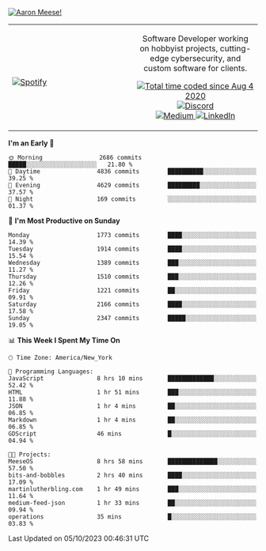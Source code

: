[![Aaron Meese!](https://user-images.githubusercontent.com/17814535/88975338-a2aabf00-d27f-11ea-963f-8a19608716b4.png)](https://github.com/ajmeese7/readme-ascii "README ASCII")

<!-- Modified from project here: https://github.com/novatorem/novatorem -->
<table width="100%">
  <tr>
  <td width="50%">

&nbsp; <br> [![Spotify](https://ajmeese7.vercel.app/api/spotify)](https://open.spotify.com/user/ajmeese)

  </td>
  <td width="50%">
    <p align="center">
    Software Developer working on hobbyist projects, cutting-edge cybersecurity, and custom software for clients.
    </p>
    <p align="center">
      <a href="https://wakatime.com/@f726891d-3b02-46cd-9b60-e8c59f9e2b14">
        <img src="https://wakatime.com/badge/user/f726891d-3b02-46cd-9b60-e8c59f9e2b14.svg" alt="Total time coded since Aug 4 2020" title="WakaTime" />
      </a>
      <a href="http://link.aaronmeese.com/discord">
        <img src="https://img.shields.io/badge/discord-ajmeese7%234835-369?style=flat-square&logo=discord&logoColor=white&color=purple" alt="Discord" title="Discord">
      </a>
      <br />
      <a href="https://link.aaronmeese.com/medium">
        <img src="https://img.shields.io/badge/medium-ajmeese7-1DB954?style=flat-square&logo=medium&logoColor=white" alt="Medium" title="Medium">
      </a>
      <a href="https://link.aaronmeese.com/linkedin">
        <img src="https://img.shields.io/badge/linkedIn-aaronmeese-1DB954?style=flat-square&logo=linkedin&logoColor=white&color=blue" alt="LinkedIn" title="LinkedIn">
      </a>
    </p>
  </td>

</table>

[//]: <> (The `&nbsp;` is to have Aphelion take up more space)

<!--START_SECTION:waka-->
**I'm an Early 🐤** 

```text
🌞 Morning                2686 commits        █████░░░░░░░░░░░░░░░░░░░░   21.80 % 
🌆 Daytime                4836 commits        ██████████░░░░░░░░░░░░░░░   39.25 % 
🌃 Evening                4629 commits        █████████░░░░░░░░░░░░░░░░   37.57 % 
🌙 Night                  169 commits         ░░░░░░░░░░░░░░░░░░░░░░░░░   01.37 % 
```
📅 **I'm Most Productive on Sunday** 

```text
Monday                   1773 commits        ████░░░░░░░░░░░░░░░░░░░░░   14.39 % 
Tuesday                  1914 commits        ████░░░░░░░░░░░░░░░░░░░░░   15.54 % 
Wednesday                1389 commits        ███░░░░░░░░░░░░░░░░░░░░░░   11.27 % 
Thursday                 1510 commits        ███░░░░░░░░░░░░░░░░░░░░░░   12.26 % 
Friday                   1221 commits        ██░░░░░░░░░░░░░░░░░░░░░░░   09.91 % 
Saturday                 2166 commits        ████░░░░░░░░░░░░░░░░░░░░░   17.58 % 
Sunday                   2347 commits        █████░░░░░░░░░░░░░░░░░░░░   19.05 % 
```


📊 **This Week I Spent My Time On** 

```text
🕑︎ Time Zone: America/New_York

💬 Programming Languages: 
JavaScript               8 hrs 10 mins       █████████████░░░░░░░░░░░░   52.42 % 
HTML                     1 hr 51 mins        ███░░░░░░░░░░░░░░░░░░░░░░   11.88 % 
JSON                     1 hr 4 mins         ██░░░░░░░░░░░░░░░░░░░░░░░   06.85 % 
Markdown                 1 hr 4 mins         ██░░░░░░░░░░░░░░░░░░░░░░░   06.85 % 
GDScript                 46 mins             █░░░░░░░░░░░░░░░░░░░░░░░░   04.94 % 

🐱‍💻 Projects: 
MeeseOS                  8 hrs 58 mins       ██████████████░░░░░░░░░░░   57.50 % 
bits-and-bobbles         2 hrs 40 mins       ████░░░░░░░░░░░░░░░░░░░░░   17.09 % 
martinlutherbling.com    1 hr 49 mins        ███░░░░░░░░░░░░░░░░░░░░░░   11.64 % 
medium-feed-json         1 hr 33 mins        ██░░░░░░░░░░░░░░░░░░░░░░░   09.94 % 
operations               35 mins             █░░░░░░░░░░░░░░░░░░░░░░░░   03.83 % 
```


 Last Updated on 05/10/2023 00:46:31 UTC
<!--END_SECTION:waka-->
